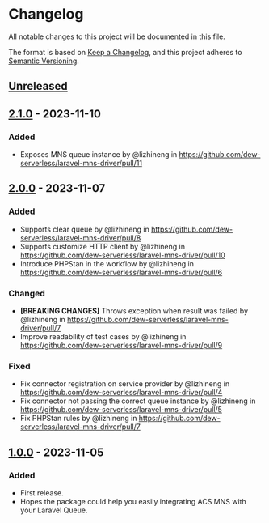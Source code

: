 # Changelog

All notable changes to this project will be documented in this file.

The format is based on [Keep a Changelog](https://keepachangelog.com/en/1.0.0/),
and this project adheres to [Semantic Versioning](https://semver.org/spec/v2.0.0.html).

## [Unreleased]

## [2.1.0] - 2023-11-10

### Added

- Exposes MNS queue instance by @lizhineng in https://github.com/dew-serverless/laravel-mns-driver/pull/11

## [2.0.0] - 2023-11-07

### Added

- Supports clear queue by @lizhineng in https://github.com/dew-serverless/laravel-mns-driver/pull/8
- Supports customize HTTP client by @lizhineng in https://github.com/dew-serverless/laravel-mns-driver/pull/10
- Introduce PHPStan in the workflow by @lizhineng in https://github.com/dew-serverless/laravel-mns-driver/pull/6

### Changed

- **[BREAKING CHANGES]** Throws exception when result was failed by @lizhineng in https://github.com/dew-serverless/laravel-mns-driver/pull/7
- Improve readability of test cases by @lizhineng in https://github.com/dew-serverless/laravel-mns-driver/pull/9

### Fixed

- Fix connector registration on service provider by @lizhineng in https://github.com/dew-serverless/laravel-mns-driver/pull/4
- Fix connector not passing the correct queue instance by @lizhineng in https://github.com/dew-serverless/laravel-mns-driver/pull/5
- Fix PHPStan rules by @lizhineng in https://github.com/dew-serverless/laravel-mns-driver/pull/7

## [1.0.0] - 2023-11-05

### Added

- First release.
- Hopes the package could help you easily integrating ACS MNS with your Laravel Queue.

[unreleased]: https://github.com/dew-serverless/laravel-mns-driver/compare/v2.1.0...HEAD
[2.1.0]: https://github.com/dew-serverless/laravel-mns-driver/compare/v2.0.0...v2.1.0
[2.0.0]: https://github.com/dew-serverless/laravel-mns-driver/compare/v1.0.0...v2.0.0
[1.0.0]: https://github.com/dew-serverless/laravel-mns-driver/releases/tag/v1.0.0
